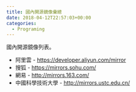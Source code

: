 ```yaml
---
title: 國內開源鏡像彙總
date: 2018-04-12T22:57:03+00:00
categories:
  - Programing
---
```


國內開源鏡像列表。

<!--more-->

- 阿里雲 - https://developer.aliyun.com/mirror
- 搜狐 - https://mirrors.sohu.com/
- 網易 - http://mirrors.163.com/
- 中國科學技術大學 - http://mirrors.ustc.edu.cn/
